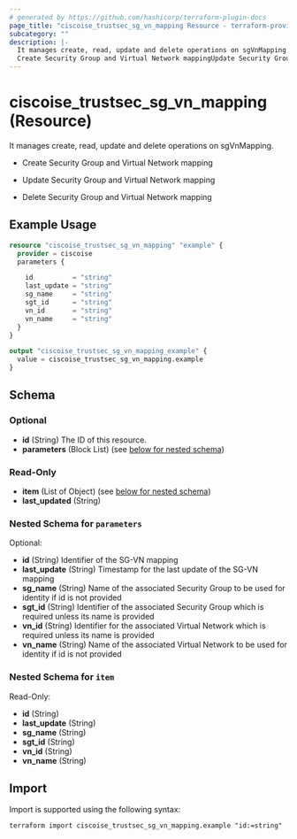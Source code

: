 ```yaml
---
# generated by https://github.com/hashicorp/terraform-plugin-docs
page_title: "ciscoise_trustsec_sg_vn_mapping Resource - terraform-provider-ciscoise"
subcategory: ""
description: |-
  It manages create, read, update and delete operations on sgVnMapping.
  Create Security Group and Virtual Network mappingUpdate Security Group and Virtual Network mappingDelete Security Group and Virtual Network mapping
---
```


# ciscoise_trustsec_sg_vn_mapping (Resource)

It manages create, read, update and delete operations on sgVnMapping.

- Create Security Group and Virtual Network mapping

- Update Security Group and Virtual Network mapping

- Delete Security Group and Virtual Network mapping

## Example Usage

```terraform
resource "ciscoise_trustsec_sg_vn_mapping" "example" {
  provider = ciscoise
  parameters {

    id          = "string"
    last_update = "string"
    sg_name     = "string"
    sgt_id      = "string"
    vn_id       = "string"
    vn_name     = "string"
  }
}

output "ciscoise_trustsec_sg_vn_mapping_example" {
  value = ciscoise_trustsec_sg_vn_mapping.example
}
```

<!-- schema generated by tfplugindocs -->
## Schema

### Optional

- **id** (String) The ID of this resource.
- **parameters** (Block List) (see [below for nested schema](#nestedblock--parameters))

### Read-Only

- **item** (List of Object) (see [below for nested schema](#nestedatt--item))
- **last_updated** (String)

<a id="nestedblock--parameters"></a>
### Nested Schema for `parameters`

Optional:

- **id** (String) Identifier of the SG-VN mapping
- **last_update** (String) Timestamp for the last update of the SG-VN mapping
- **sg_name** (String) Name of the associated Security Group to be used for identity if id is not provided
- **sgt_id** (String) Identifier of the associated Security Group which is required unless its name is provided
- **vn_id** (String) Identifier for the associated Virtual Network which is required unless its name is provided
- **vn_name** (String) Name of the associated Virtual Network to be used for identity if id is not provided


<a id="nestedatt--item"></a>
### Nested Schema for `item`

Read-Only:

- **id** (String)
- **last_update** (String)
- **sg_name** (String)
- **sgt_id** (String)
- **vn_id** (String)
- **vn_name** (String)

## Import

Import is supported using the following syntax:

```shell
terraform import ciscoise_trustsec_sg_vn_mapping.example "id:=string"
```
